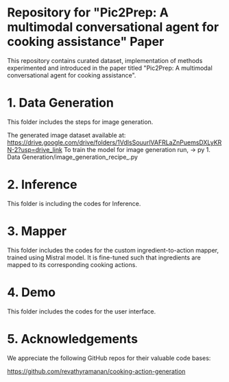 # Repository for "Pic2Prep: A multimodal conversational  agent for cooking assistance" Paper
This repository contains curated dataset, implementation of methods experimented and introduced in the paper titled "Pic2Prep: A multimodal conversational  agent for cooking assistance".

# 1. Data Generation #
This folder includes the steps for image generation.

The generated image dataset available at: https://drive.google.com/drive/folders/1VdIsSouurlVAFRLaZnPuemsDXLyKRN-2?usp=drive_link
To train the model for image generation run, -> py 1. Data Generation/image_generation_recipe_.py


# 2. Inference #
This folder is including the codes for Inference.


# 3. Mapper #
This folder includes the codes for the custom ingredient-to-action mapper, trained using  Mistral model. It is fine-tuned such that ingredients are mapped to its corresponding cooking actions. 


# 4. Demo #
This folder includes the codes for the user interface.


# 5. Acknowledgements #
We appreciate the following GitHub repos for their valuable code bases:

https://github.com/revathyramanan/cooking-action-generation